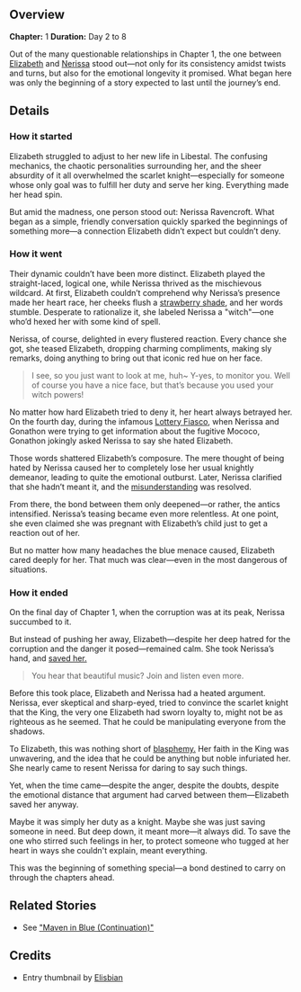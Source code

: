 <!-- title: Fire and Flight -->
<!-- quote: It's fine... She was but a witch after all! -->
<!-- chapters: 0 -->
<!-- images: (Elizabeth and Nerissa role-playing as Romeo and Juliet), (Help, step-knight, I'm stuck in a hole), (Elizabeth saving Nerissa from the Corruption) -->
<!-- model: false -->

## Overview

**Chapter:** 1
**Duration:** Day 2 to 8

Out of the many questionable relationships in Chapter 1, the one between [Elizabeth](#entry:liz-entry) and [Nerissa](#entry:nerissa-entry) stood out—not only for its consistency amidst twists and turns, but also for the emotional longevity it promised. What began here was only the beginning of a story expected to last until the journey’s end.

## Details

### How it started

Elizabeth struggled to adjust to her new life in Libestal. The confusing mechanics, the chaotic personalities surrounding her, and the sheer absurdity of it all overwhelmed the scarlet knight—especially for someone whose only goal was to fulfill her duty and serve her king. Everything made her head spin.

But amid the madness, one person stood out: Nerissa Ravencroft. What began as a simple, friendly conversation quickly sparked the beginnings of something more—a connection Elizabeth didn’t expect but couldn’t deny.

### How it went

Their dynamic couldn’t have been more distinct. Elizabeth played the straight-laced, logical one, while Nerissa thrived as the mischievous wildcard. At first, Elizabeth couldn’t comprehend why Nerissa’s presence made her heart race, her cheeks flush a [strawberry shade,](https://www.youtube.com/live/oVguNTPnDww?t=820) and her words stumble. Desperate to rationalize it, she labeled Nerissa a "witch"—one who’d hexed her with some kind of spell.

Nerissa, of course, delighted in every flustered reaction. Every chance she got, she teased Elizabeth, dropping charming compliments, making sly remarks, doing anything to bring out that iconic red hue on her face.

> I see, so you just want to look at me, huh~
> Y-yes, to monitor you. Well of course you have a nice face, but that’s because you used your witch powers!

No matter how hard Elizabeth tried to deny it, her heart always betrayed her. On the fourth day, during the infamous [Lottery Fiasco](#entry:lottery-fiasco-entry), when Nerissa and Gonathon were trying to get information about the fugitive Mococo, Gonathon jokingly asked Nerissa to say she hated Elizabeth.

Those words shattered Elizabeth’s composure. The mere thought of being hated by Nerissa caused her to completely lose her usual knightly demeanor, leading to quite the emotional outburst. Later, Nerissa clarified that she hadn’t meant it, and the [misunderstanding](https://www.youtube.com/embed/1_dhGL0K5-k?si=OCYF7bUx3zTLXPnC&start=1127) was resolved.

From there, the bond between them only deepened—or rather, the antics intensified. Nerissa’s teasing became even more relentless. At one point, she even claimed she was pregnant with Elizabeth’s child just to get a reaction out of her.

But no matter how many headaches the blue menace caused, Elizabeth cared deeply for her. That much was clear—even in the most dangerous of situations.

### How it ended

On the final day of Chapter 1, when the corruption was at its peak, Nerissa succumbed to it.

But instead of pushing her away, Elizabeth—despite her deep hatred for the corruption and the danger it posed—remained calm. She took Nerissa’s hand, and [saved her.](https://www.youtube.com/live/_urPfTQnLes?feature=shared&t=12224)

> You hear that beautiful music? Join and listen even more.

Before this took place, Elizabeth and Nerissa had a heated argument. Nerissa, ever skeptical and sharp-eyed, tried to convince the scarlet knight that the King, the very one Elizabeth had sworn loyalty to, might not be as righteous as he seemed. That he could be manipulating everyone from the shadows.

To Elizabeth, this was nothing short of [blasphemy.](https://www.youtube.com/live/_urPfTQnLes?feature=shared&t=6832) Her faith in the King was unwavering, and the idea that he could be anything but noble infuriated her. She nearly came to resent Nerissa for daring to say such things.

Yet, when the time came—despite the anger, despite the doubts, despite the emotional distance that argument had carved between them—Elizabeth saved her anyway.

Maybe it was simply her duty as a knight. Maybe she was just saving someone in need. But deep down, it meant more—it always did. To save the one who stirred such feelings in her, to protect someone who tugged at her heart in ways she couldn't explain, meant everything.

This was the beginning of something special—a bond destined to carry on through the chapters ahead.

## Related Stories

- See ["Maven in Blue (Continuation)"](#entry:maven-in-blue-entry)

## Credits

- Entry thumbnail by [Elisbian](https://x.com/Elisbian_/status/1866736410826576342)
